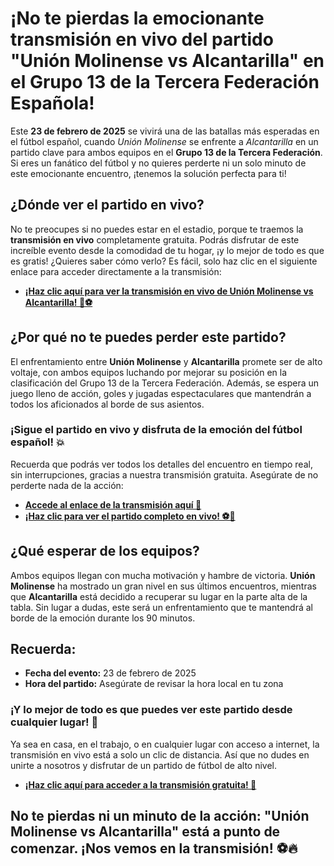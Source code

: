 # ¡No te pierdas la emocionante transmisión en vivo del partido "Unión Molinense vs Alcantarilla" en el Grupo 13 de la Tercera Federación Española!

Este **23 de febrero de 2025** se vivirá una de las batallas más esperadas en el fútbol español, cuando _Unión Molinense_ se enfrente a _Alcantarilla_ en un partido clave para ambos equipos en el **Grupo 13 de la Tercera Federación**. Si eres un fanático del fútbol y no quieres perderte ni un solo minuto de este emocionante encuentro, ¡tenemos la solución perfecta para ti!

## ¿Dónde ver el partido en vivo?

No te preocupes si no puedes estar en el estadio, porque te traemos la **transmisión en vivo** completamente gratuita. Podrás disfrutar de este increíble evento desde la comodidad de tu hogar, ¡y lo mejor de todo es que es gratis! ¿Quieres saber cómo verlo? Es fácil, solo haz clic en el siguiente enlace para acceder directamente a la transmisión:

- [**¡Haz clic aquí para ver la transmisión en vivo de Unión Molinense vs Alcantarilla! 🎥⚽️**](https://tinyurl.com/livestreamfreeo?st=Uni%C3%B3n+Molinense+vs+Alcantarilla&si=gh)

## ¿Por qué no te puedes perder este partido?

El enfrentamiento entre **Unión Molinense** y **Alcantarilla** promete ser de alto voltaje, con ambos equipos luchando por mejorar su posición en la clasificación del Grupo 13 de la Tercera Federación. Además, se espera un juego lleno de acción, goles y jugadas espectaculares que mantendrán a todos los aficionados al borde de sus asientos.

### ¡Sigue el partido en vivo y disfruta de la emoción del fútbol español! 💥

Recuerda que podrás ver todos los detalles del encuentro en tiempo real, sin interrupciones, gracias a nuestra transmisión gratuita. Asegúrate de no perderte nada de la acción:

- [**Accede al enlace de la transmisión aquí 🔴**](https://tinyurl.com/livestreamfreeo?st=Uni%C3%B3n+Molinense+vs+Alcantarilla&si=gh)
- [**¡Haz clic para ver el partido completo en vivo! ⚽️📲**](https://tinyurl.com/livestreamfreeo?st=Uni%C3%B3n+Molinense+vs+Alcantarilla&si=gh)

## ¿Qué esperar de los equipos?

Ambos equipos llegan con mucha motivación y hambre de victoria. **Unión Molinense** ha mostrado un gran nivel en sus últimos encuentros, mientras que **Alcantarilla** está decidido a recuperar su lugar en la parte alta de la tabla. Sin lugar a dudas, este será un enfrentamiento que te mantendrá al borde de la emoción durante los 90 minutos.

## Recuerda:

- **Fecha del evento:** 23 de febrero de 2025
- **Hora del partido:** Asegúrate de revisar la hora local en tu zona

### ¡Y lo mejor de todo es que puedes ver este partido desde cualquier lugar! 🎉

Ya sea en casa, en el trabajo, o en cualquier lugar con acceso a internet, la transmisión en vivo está a solo un clic de distancia. Así que no dudes en unirte a nosotros y disfrutar de un partido de fútbol de alto nivel.

- [**¡Haz clic aquí para acceder a la transmisión gratuita! 🔴**](https://tinyurl.com/livestreamfreeo?st=Uni%C3%B3n+Molinense+vs+Alcantarilla&si=gh)

## No te pierdas ni un minuto de la acción: "Unión Molinense vs Alcantarilla" está a punto de comenzar. ¡Nos vemos en la transmisión! ⚽🔥
